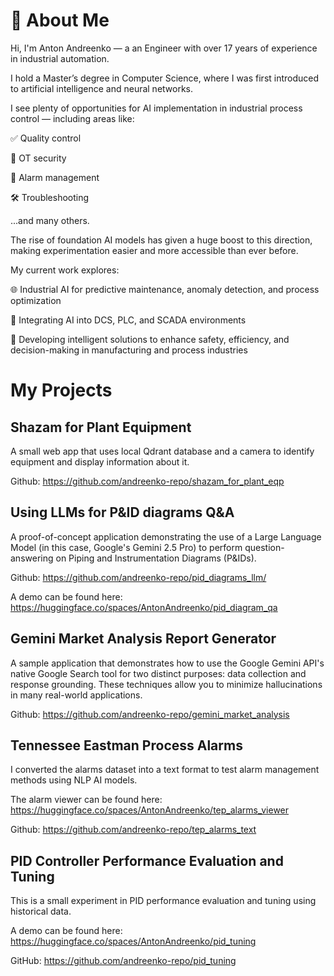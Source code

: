# 👋 About Me

Hi, I'm Anton Andreenko — a an Engineer with over 17 years of experience in industrial automation.

I hold a Master’s degree in Computer Science, where I was first introduced to artificial intelligence and neural networks.

I see plenty of opportunities for AI implementation in industrial process control — including areas like:

✅ Quality control

🔐 OT security

🚨 Alarm management

🛠️ Troubleshooting

...and many others.

The rise of foundation AI models has given a huge boost to this direction, making experimentation easier and more accessible than ever before.

My current work explores:

🌐 Industrial AI for predictive maintenance, anomaly detection, and process optimization

🤖 Integrating AI into DCS, PLC, and SCADA environments

🔧 Developing intelligent solutions to enhance safety, efficiency, and decision-making in manufacturing and process industries

# My Projects

## Shazam for Plant Equipment

A small web app that uses local Qdrant database and a camera to identify equipment and display information about it.

Github: https://github.com/andreenko-repo/shazam_for_plant_eqp

## Using LLMs for P&ID diagrams Q&A

A proof-of-concept application demonstrating the use of a Large Language Model (in this case, Google's Gemini 2.5 Pro) to perform question-answering on Piping and Instrumentation Diagrams (P&IDs).

Github: https://github.com/andreenko-repo/pid_diagrams_llm/

A demo can be found here: https://huggingface.co/spaces/AntonAndreenko/pid_diagram_qa

## Gemini Market Analysis Report Generator

A sample application that demonstrates how to use the Google Gemini API's native Google Search tool for two distinct purposes: data collection and response grounding. These techniques allow you to minimize hallucinations in many real-world applications.

Github: https://github.com/andreenko-repo/gemini_market_analysis

## Tennessee Eastman Process Alarms

I converted the alarms dataset into a text format to test alarm management methods using NLP AI models.

The alarm viewer can be found here: https://huggingface.co/spaces/AntonAndreenko/tep_alarms_viewer

Github: https://github.com/andreenko-repo/tep_alarms_text

## PID Controller Performance Evaluation and Tuning

This is a small experiment in PID performance evaluation and tuning using historical data.

A demo can be found here: https://huggingface.co/spaces/AntonAndreenko/pid_tuning

GitHub: https://github.com/andreenko-repo/pid_tuning

